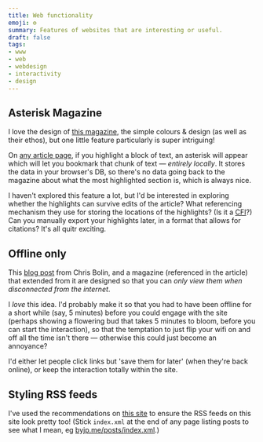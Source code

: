 ```yaml
---
title: Web functionality
emoji: ⚙️
summary: Features of websites that are interesting or useful.
draft: false
tags:
- www
- web
- webdesign
- interactivity
- design
---
```


## Asterisk Magazine

I love the design of [this magazine](https://asteriskmag.com/), the simple colours & design (as well as their ethos), but one little feature particularly is super intriguing!

On [any article page](https://asteriskmag.com/articles), if you highlight a block of text, an asterisk will appear which will let you bookmark that chunk of text — _entirely locally_. It stores the data in your browser's DB, so there's no data going back to the magazine about what the most highlighted section is, which is always nice.

I haven't explored this feature a lot, but I'd be interested in exploring whether the highlights can survive edits of the article? What referencing mechanism they use for storing the locations of the highlights? (Is it a [CFI](https://idpf.org/epub/linking/cfi/epub-cfi.html)?) Can you manually export your highlights later, in a format that allows for citations? It's all quitr exciting.

## Offline only

This [blog post](https://chrisbolin.co/offline/) from Chris Bolin, and a magazine (referenced in the article) that extended from it are designed so that you can _only view them when disconnected from the internet_.

I _love_ this idea. I'd probably make it so that you had to have been offline for a short while (say, 5 minutes) before you could engage with the site (perhaps showing a flowering bud that takes 5 minutes to bloom, before you can start the interaction), so that the temptation to just flip your wifi on and off all the time isn't there — otherwise this could just become an annoyance?

I'd either let people click links but 'save them for later' (when they're back online), or keep the interaction totally within the site.

## Styling RSS feeds

I've used the recommendations on [this site](https://claytonerrington.com/blog/adding-some-flare-to-rss/) to ensure the RSS feeds on this site look pretty too! (Stick `index.xml` at the end of any page listing posts to see what I mean, eg [byjp.me/posts/index.xml](/posts/index.xml).)
